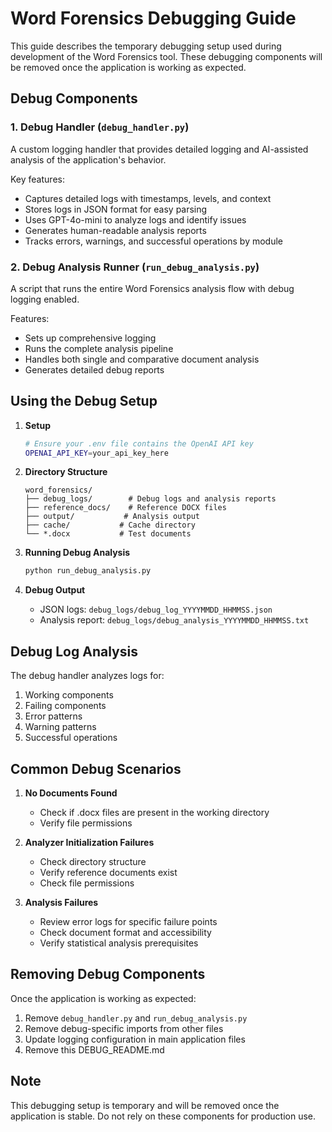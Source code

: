 # Word Forensics Debugging Guide

This guide describes the temporary debugging setup used during development of the Word Forensics tool. These debugging components will be removed once the application is working as expected.

## Debug Components

### 1. Debug Handler (`debug_handler.py`)
A custom logging handler that provides detailed logging and AI-assisted analysis of the application's behavior.

Key features:
- Captures detailed logs with timestamps, levels, and context
- Stores logs in JSON format for easy parsing
- Uses GPT-4o-mini to analyze logs and identify issues
- Generates human-readable analysis reports
- Tracks errors, warnings, and successful operations by module

### 2. Debug Analysis Runner (`run_debug_analysis.py`)
A script that runs the entire Word Forensics analysis flow with debug logging enabled.

Features:
- Sets up comprehensive logging
- Runs the complete analysis pipeline
- Handles both single and comparative document analysis
- Generates detailed debug reports

## Using the Debug Setup

1. **Setup**
   ```bash
   # Ensure your .env file contains the OpenAI API key
   OPENAI_API_KEY=your_api_key_here
   ```

2. **Directory Structure**
   ```
   word_forensics/
   ├── debug_logs/        # Debug logs and analysis reports
   ├── reference_docs/    # Reference DOCX files
   ├── output/           # Analysis output
   ├── cache/           # Cache directory
   └── *.docx           # Test documents
   ```

3. **Running Debug Analysis**
   ```bash
   python run_debug_analysis.py
   ```

4. **Debug Output**
   - JSON logs: `debug_logs/debug_log_YYYYMMDD_HHMMSS.json`
   - Analysis report: `debug_logs/debug_analysis_YYYYMMDD_HHMMSS.txt`

## Debug Log Analysis

The debug handler analyzes logs for:
1. Working components
2. Failing components
3. Error patterns
4. Warning patterns
5. Successful operations

## Common Debug Scenarios

1. **No Documents Found**
   - Check if .docx files are present in the working directory
   - Verify file permissions

2. **Analyzer Initialization Failures**
   - Check directory structure
   - Verify reference documents exist
   - Check file permissions

3. **Analysis Failures**
   - Review error logs for specific failure points
   - Check document format and accessibility
   - Verify statistical analysis prerequisites

## Removing Debug Components

Once the application is working as expected:
1. Remove `debug_handler.py` and `run_debug_analysis.py`
2. Remove debug-specific imports from other files
3. Update logging configuration in main application files
4. Remove this DEBUG_README.md

## Note

This debugging setup is temporary and will be removed once the application is stable. Do not rely on these components for production use.
